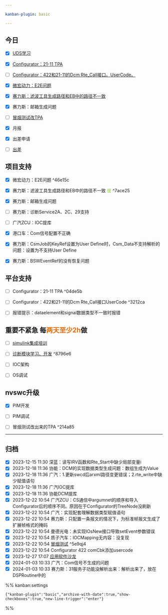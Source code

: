 ```yaml
---

kanban-plugin: basic

---
```


## 今日

- [x] [UDS学习](#^8796e6)
- [x] [Configurator：21-11 TPA](#^04de5b)
- [ ] [Configurator：422和21-11的Dcm Rte_Call接口。UserCode。](#^3212ca)
- [x] [微宏动力：E2E问题](#^46e15c)
- [x] [赛力斯：滤波工具生成路径和EB中的路径不一致](#^7ace25)
- [x] 赛力斯：邮箱生成问题
- [ ] [冒烟测试改TPA](#^214a85)
- [x] 月报
- [x] 出差申请
- [ ] [出差](出差.md)


## 项目支持

- [x] 微宏动力：E2E问题 ^46e15c
- [x] 赛力斯：滤波工具生成路径和EB中的路径不一致 <font color="#92d050">缓</font> ^7ace25
- [x] 赛力斯：邮箱生成问题
- [ ] 赛力斯：诊断Service2A、2C、29支持
- [ ] 广汽ZCU：IOC提库
- [x] 港口车：Com信号配置不正确
- [x] 赛力斯：CsmJob的KeyRef设置为User Define时，Csm_Data不支持解析的问题：设置为不支持User Define
- [x] 赛力斯：BSWEventRef的没有恢复问题


## 平台支持

- [ ] Configurator：21-11 TPA ^04de5b
- [ ] Configurator：422和21-11的Dcm Rte_Call接口UserCode ^3212ca
- [ ] 报错提示：dataelement和signal数据类型不一致时报错


## 重要不紧急 每<font color="#e36c09">两天至少2h</font>做

- [ ] [simulink集成培训](simulink集成培训.md)
- [ ] [诊断模块学习、开发](诊断模块学习、开发.md) ^8796e6
- [ ] IOC架构
- [ ] OS调试


## nvswc升级

- [x] PIM开发
- [ ] PIM调试
- [ ] 冒烟测试改出来的TPA ^214a85


***

## 归档

- [x] 2023-12-15 11:30 深蓝：读写IRV函数和Rte_Start中缺少局部变量i
- [x] 2023-12-18 11:36 协能：DCM的实现数据类型生成问题：数组生成为Value
- [x] 2023-12-18 11:36 广汽：1.更新swcd后arxml路径变更错误；2.rte_write中缺少赋值语句
- [x] 2023-12-18 11:36 广汽IOC提库
- [x] 2023-12-18 11:36 协能DCM提库
- [x] 2023-12-22 10:54 广汽ZCU：CS通信中argumnet的顺序和导入Configurator后的顺序不同。原因在于Configurator的TreeNode没刷新
- [x] 2023-12-22 10:54 广汽：实现配套理解数据类型赋值语句
- [x] 2023-12-22 10:54 赛力斯：只配置一条报文的情况下，为标准帧报文生成了扩展帧格式的掩码
- [x] 2023-12-22 10:54 曼德光电：未实现IOsNew接口导致setEvent参数错误
- [x] 2023-12-22 10:54 质子汽车：IOCMapping无内容：没复现
- [x] 2023-12-22 10:54 [冒烟测试](冒烟测试.md) ^5e9qj4
- [x] 2023-12-22 10:54 Configurator 422 comCbk添加usercode
- [x] 2023-12-27 17:07 [应用软件沙龙](应用软件沙龙.md)
- [x] 2024-01-03 10:33 广汽：Com信号不生成的问题
- [x] 2024-01-03 10:33 赛力斯：31服务子功能没解析出来：解析出来了，放在DSPRoutine中的

%% kanban:settings
```
{"kanban-plugin":"basic","archive-with-date":true,"show-checkboxes":true,"new-line-trigger":"enter"}
```
%%